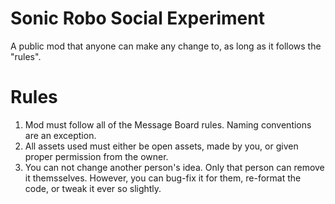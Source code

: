 # Sonic Robo Social Experiment
A public mod that anyone can make any change to, as long as it follows the "rules".

# Rules
1. Mod must follow all of the Message Board rules. Naming conventions are an exception.
2. All assets used must either be open assets, made by you, or given proper permission from the owner.
3. You can not change another person's idea. Only that person can remove it themsselves. However, you can bug-fix it for them, re-format the code, or tweak it ever so slightly.
